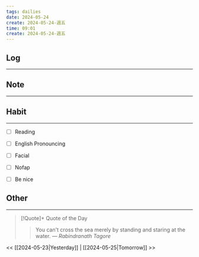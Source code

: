 ```yaml
---
tags: dailies  
date: 2024-05-24
create: 2024-05-24-週五
time: 09:01
create: 2024-05-24-週五
---
```


## Log
---


## Note
---


## Habit
---
- [ ] Reading
- [ ] English Pronouncing
- [ ] Facial
- [ ] Nofap
- [ ] Be nice


## Other
---

> [!Quote]+ Quote of the Day
> > You can't cross the sea merely by standing and staring at the water.
> — <cite>Rabindranath Tagore</cite>

<< [[2024-05-23|Yesterday]] | [[2024-05-25|Tomorrow]] >>